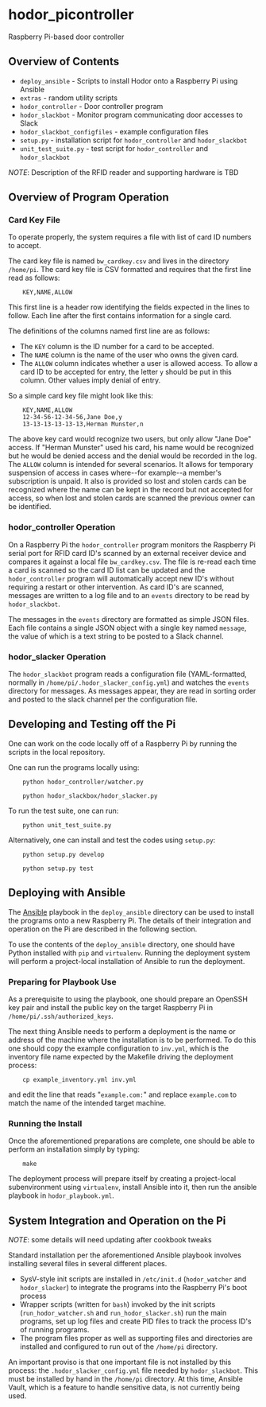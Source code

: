 # hodor_picontroller
Raspberry Pi-based door controller

## Overview of Contents

* `deploy_ansible` - Scripts to install Hodor onto a Raspberry Pi using Ansible
* `extras` - random utility scripts
* `hodor_controller` - Door controller program
* `hodor_slackbot` - Monitor program communicating door accesses to Slack
* `hodor_slackbot_configfiles` - example configuration files
* `setup.py` - installation script for `hodor_controller` and `hodor_slackbot`
* `unit_test_suite.py` - test script for `hodor_controller` and `hodor_slackbot`

*NOTE*: Description of the RFID reader and supporting hardware is TBD

## Overview of Program Operation

### Card Key File

To operate properly, the system requires a file with list of card ID numbers
to accept.

The card key file is named `bw_cardkey.csv` and lives in the directory `/home/pi`.
The card key file is CSV formatted and requires that the first line read as
follows:
```
    KEY,NAME,ALLOW
```
This first line is a header row identifying the fields expected in the lines to follow.
Each line after the first contains information for a single card.

The definitions of the columns named first line are as follows:

* The `KEY` column is the ID number for a card to be accepted.
* The `NAME` column is the name of the user who owns the given card.
* The `ALLOW` column indicates whether a user is allowed access.  To allow a
card ID to be accepted for entry, the letter `y` should be put in this column.
Other values imply denial of entry.

So a simple card key file might look like this:
```
    KEY,NAME,ALLOW
    12-34-56-12-34-56,Jane Doe,y
    13-13-13-13-13-13,Herman Munster,n
```
The above key card would recognize two users, but only allow "Jane Doe" access.
If "Herman Munster" used his card, his name would be recognized but he would be
denied access and the denial would be recorded in the log.  The `ALLOW` column
is intended for several scenarios.  It allows for temporary suspension of access
in cases where--for example--a member's subscription is unpaid.  It also is
provided so lost and stolen cards can be recognized where the name can be
kept in the record but not accepted for access, so when lost and stolen cards
are scanned the previous owner can be identified.

### hodor_controller Operation

On a Raspberry Pi the `hodor_controller` program monitors the Raspberry Pi serial port
for RFID card ID's scanned by an external receiver device and compares it against
a local file `bw_cardkey.csv`.  The file is re-read each time a card is scanned
so the card ID list can be updated and the `hodor_controller` program will
automatically accept new ID's without requiring a restart or other intervention.
As card ID's are scanned, messages are written
to a log file and to an `events` directory to be read by `hodor_slackbot`.

The messages in the `events` directory are formatted as simple JSON files.
Each file contains a single JSON object with a single key named `message`,
the value of which is a text string to be posted to a Slack channel.

### hodor_slacker Operation

The `hodor_slackbot` program reads a configuration file (YAML-formatted,
normally in `/home/pi/.hodor_slacker_config.yml`) and watches the `events`
directory for messages.  As messages appear, they are read in sorting order
and posted to the slack channel per the configuration file.

## Developing and Testing off the Pi

One can work on the code locally off of a Raspberry Pi by running the scripts
in the local repository.

One can run the programs locally using:
```
    python hodor_controller/watcher.py

    python hodor_slackbox/hodor_slacker.py
```
To run the test suite, one can run:
```
    python unit_test_suite.py
```
Alternatively, one can install and test the codes using `setup.py`:
```
    python setup.py develop

    python setup.py test
```

## Deploying with Ansible

The [Ansible](http://www.ansible.com) playbook in the `deploy_ansible` directory can be used to install the programs onto a new Raspberry Pi.  The details of their integration and operation on the Pi are described in the following section.

To use the contents of the `deploy_ansible` directory, one should have Python installed with `pip` and `virtualenv`.  Running the deployment system will perform a project-local installation of Ansible to run the deployment.  

### Preparing for Playbook Use

As a prerequisite to using the playbook, one should prepare an OpenSSH key pair and install the public key on the target Raspberry Pi in `/home/pi/.ssh/authorized_keys`.

The next thing Ansible needs to perform a deployment is the name or address of the machine where the installation is to be performed.  To do this one should copy the example configuration to `inv.yml`, which is the inventory file name expected by the Makefile driving the deployment process:
```
    cp example_inventory.yml inv.yml
```
and edit the line that reads "`example.com:`" and replace `example.com` to match the name of the intended target machine.

### Running the Install

Once the aforementioned preparations are complete, one should be able to perform an installation simply by typing:
```
    make
```
The deployment process will prepare itself by creating a project-local subenvironment using `virtualenv`, install Ansible into it, then run the ansible playbook in `hodor_playbook.yml`.

## System Integration and Operation on the Pi

*NOTE*: some details will need updating after cookbook tweaks

Standard installation per the aforementioned Ansible playbook involves installing several files in several different places.

* SysV-style init scripts are installed in `/etc/init.d` (`hodor_watcher` and `hodor_slacker`) to integrate the programs into the Raspberry Pi's boot process
* Wrapper scripts (written for `bash`) invoked by the init scripts (`run_hodor_watcher.sh` and `run_hodor_slacker.sh`) run the main programs, set up log files and create PID files to track the process ID's of running programs.
* The program files proper as well as supporting files and directories are installed and configured to run out of the `/home/pi` directory.

An important proviso is that one important file is not installed by this process: the `.hodor_slacker_config.yml` file needed by `hodor_slackbot`.  This must be installed by hand in the `/home/pi` directory.  At this time, Ansible Vault, which is a feature to handle sensitive data, is not currently being used.
